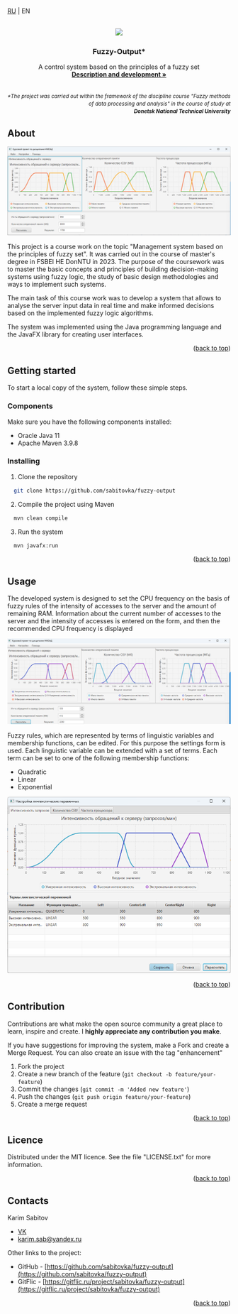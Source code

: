 <a name="readme-top"></a>

<a href=".gitassets/pages/README-RU.md">RU</a> | <a>EN</a>

<!-- PROJECT LOGO -->
<br />
<div align="center">
  <a href="https://donntu.ru/" target="_blank">
    <img src="https://donntu.ru/sites/default/files/images/gerb_donntu_large.jpg" height="150px">
  </a>

  <h3 align="center">Fuzzy-Output*</h3>

  <p align="center">
    A control system based on the principles of a fuzzy set
    <br />
    <a href="#"><strong>Description and development »</strong></a>
    <br />
    <br />
  </p>
  <p align="right">
    <small><i>*The project was carried out within the framework of the discipline course "Fuzzy methods of data processing and analysis" in the course of study at</br><strong> Donetsk National Technical University</strong></i></small>
  </p>
</div>


## About

![Program screenshot](.gitassets/images/third-testing-set.png)

This project is a course work on the topic "Management system based on the principles of fuzzy set". It was carried out in the course of master's degree in FSBEI HE DonNTU in 2023. The purpose of the coursework was to master the basic concepts and principles of building decision-making systems using fuzzy logic, the study of basic design methodologies and ways to implement such systems.

The main task of this course work was to develop a system that allows to analyse the server input data in real time and make informed decisions based on the implemented fuzzy logic algorithms.

The system was implemented using the Java programming language and the JavaFX library for creating user interfaces.

<p align="right">(<a href="#readme-top">back to top</a>)</p>


## Getting started

To start a local copy of the system, follow these simple steps.

### Components

Make sure you have the following components installed:

* Oracle Java 11
* Apache Maven 3.9.8

### Installing

1. Clone the repository
  ```sh
    git clone https://github.com/sabitovka/fuzzy-output
  ```
2. Compile the project using Maven
  ```sh
    mvn clean compile
  ```
3. Run the system
  ```sh
    mvn javafx:run
  ```

<p align="right">(<a href="#readme-top">back to top</a>)</p>


## Usage

The developed system is designed to set the CPU frequency on the basis of fuzzy rules of the intensity of accesses to the server and the amount of remaining RAM. Information about the current number of accesses to the server and the intensity of accesses is entered on the form, and then the recommended CPU frequency is displayed

![Example of usage](.gitassets/images/second-testing-set.png)

Fuzzy rules, which are represented by terms of linguistic variables and membership functions, can be edited. For this purpose the settings form is used. Each linguistic variable can be extended with a set of terms. Each term can be set to one of the following membership functions:

* Quadratic
* Linear
* Exponential

![Settings form](.gitassets/images/settings-form-1.png)

<p align="right">(<a href="#readme-top">back to top</a>)</p>


## Contribution

Contributions are what make the open source community a great place to learn, inspire and create. I **highly appreciate any contribution you make**.

If you have suggestions for improving the system, make a Fork and create a Merge Request. You can also create an issue with the tag "enhancement"

1. Fork the project
2. Create a new branch of the feature (`git checkout -b feature/your-feature`)
3. Commit the changes (`git commit -m 'Added new feature'`)
4. Push the changes (`git push origin feature/your-feature`)
5. Create a merge request

<p align="right">(<a href="#readme-top">back to top</a>)</p>

## Licence

Distributed under the MIT licence. See the file "LICENSE.txt" for more information.

<p align="right">(<a href="#readme-top">back to top</a>)</p>

## Contacts

Karim Sabitov
* [VK](https://vk.com/id87074050)
* [karim.sab@yandex.ru](mailto://karim.sab@yandex.ru)

Other links to the project:
* GitHub - [https://github.com/sabitovka/fuzzy-output](https://github.com/sabitovka/fuzzy-output)
* GitFlic - [https://gitflic.ru/project/sabitovka/fuzzy-output](https://gitflic.ru/project/sabitovka/fuzzy-output)

<p align="right">(<a href="#readme-top">back to top</a>)</p>